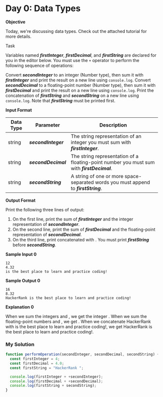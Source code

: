 # Day 0: Data Types

**Objective**

Today, we're discussing data types. Check out the attached tutorial for more details.

Task

Variables named **_firstInteger_**, **_firstDecimal_**, and **_firstString_** are declared for you in the editor below. You must use the `+` operator to perform the following sequence of operations:

Convert **_secondInteger_** to an integer (Number type), then sum it with **_firstInteger_** and print the result on a new line using `console.log`.
Convert **_secondDecimal_** to a floating-point number (Number type), then sum it with **_firstDecimal_** and print the result on a new line using `console.log`.
Print the concatenation of **_firstString_** and **_secondString_** on a new line using `console.log`. Note that **_firstString_** must be printed first.

**Input Format**

| Data Type | Parameter           | Description                                                                                |
| --------- | ------------------- | ------------------------------------------------------------------------------------------ |
| string    | **_secondInteger_** | The string representation of an integer you must sum with **_firstInteger_**.              |
| string    | **_secondDecimal_** | The string representation of a floating-point number you must sum with **_firstDecimal_**. |
| string    | **_secondString_**  | A string of one or more space-separated words you must append to **_firstString_**.        |

**Output Format**

Print the following three lines of output:

1. On the first line, print the sum of **_firstInteger_** and the integer representation of **_secondInteger_**.
2. On the second line, print the sum of **_firstDecimal_** and the floating-point representation of **_secondDecimal_**.
3. On the third line, print concatenated with . You must print **_firstString_** before **_secondString_**.

**Sample Input 0**

```
12
4.32
is the best place to learn and practice coding!
```

**Sample Output 0**

```
16
8.32
HackerRank is the best place to learn and practice coding!
```

**Explanation 0**

When we sum the integers and , we get the integer .
When we sum the floating-point numbers and , we get . When we concatenate HackerRank with is the best place to learn and practice coding!, we get HackerRank is the best place to learn and practice coding!.

### My Solution

```javascript
function performOperation(secondInteger, secondDecimal, secondString) {
  const firstInteger = 4;
  const firstDecimal = 4.0;
  const firstString = "HackerRank ";

  console.log(firstInteger + +secondInteger);
  console.log(firstDecimal + +secondDecimal);
  console.log(firstString + secondString);
}
```
